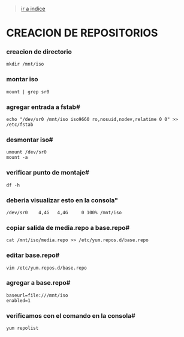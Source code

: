 > [ir a indice](https://github.com/Continuum4/Guias-rapidas/blob/master/README.md)


# CREACION DE REPOSITORIOS

### creacion de directorio

    mkdir /mnt/iso

### montar iso

    mount | grep sr0

### agregar entrada a fstab#

    echo "/dev/sr0 /mnt/iso iso9660 ro,nosuid,nodev,relatime 0 0" >> /etc/fstab

### desmontar iso#

    umount /dev/sr0
    mount -a

### verificar punto de montaje#

    df -h

### deberia visualizar esto en la consola"

    /dev/sr0    4,4G   4,4G     0 100% /mnt/iso

### copiar salida de media.repo a base.repo#

    cat /mnt/iso/media.repo >> /etc/yum.repos.d/base.repo

### editar base.repo#

    vim /etc/yum.repos.d/base.repo

### agregar a base.repo#

    baseurl=file:///mnt/iso
    enabled=1

### verificamos con el comando en la consola#

    yum repolist
